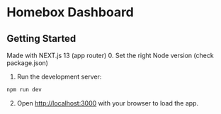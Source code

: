 # Homebox Dashboard
## Getting Started

Made with NEXT.js 13 (app router)
0. Set the right Node version (check package.json)
1. Run the development server:

```bash
npm run dev
```

2. Open [http://localhost:3000](http://localhost:3000) with your browser to load the app.